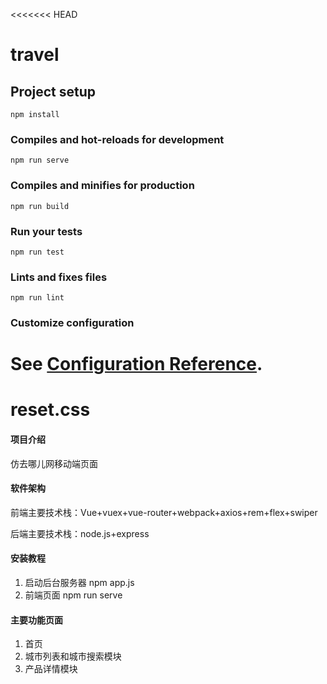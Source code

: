 <<<<<<< HEAD
# travel

## Project setup
```
npm install
```

### Compiles and hot-reloads for development
```
npm run serve
```

### Compiles and minifies for production
```
npm run build
```

### Run your tests
```
npm run test
```

### Lints and fixes files
```
npm run lint
```

### Customize configuration
See [Configuration Reference](https://cli.vuejs.org/config/).
=======
# reset.css

#### 项目介绍
仿去哪儿网移动端页面

#### 软件架构
前端主要技术栈：Vue+vuex+vue-router+webpack+axios+rem+flex+swiper

后端主要技术栈：node.js+express


#### 安装教程

1. 启动后台服务器 npm  app.js
2. 前端页面 npm run serve

#### 主要功能页面

1. 首页
2. 城市列表和城市搜索模块
3. 产品详情模块


>>>>>>> 
